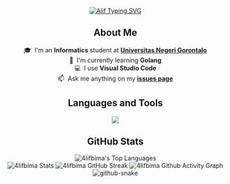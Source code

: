 <p align="center">
  <a href="https://git.io/typing-svg"><img src="https://readme-typing-svg.demolab.com?font=Poppins&size=28&duration=3000&pause=1000&color=C6A76E&background=282C34&center=true&vCenter=true&random=false&width=435&height=100&lines=%F0%9F%91%8B+Hello+there!;I'm+AlifBima;I'm+a+Web+Developer;I'm+a+Programmer" alt="Alif Typing SVG" /></a>
</p>

<h2 align="center">About Me</h2>

<p align="center">
  🎓 &nbsp;I'm an <strong>Informatics</strong> student at <strong><a href="https://www.ung.ac.id/" target="_blank" title="Universitas Negeri Gorontalo">Universitas Negeri Gorontalo</a></strong><br />
  🌱 &nbsp;I'm currently learning <strong>Golang</strong><br />
  💻 &nbsp;I use <strong>Visual Studio Code</strong><br />
  📫 &nbsp;Ask me anything on my <strong><a href="https://github.com/4lifbima/4lifbima/issues" target="_blank" title="4lifbima/issues">issues page</a></strong><br />
</p>

<h2 align="center">Languages and Tools</h2>

<p align="center">
  <img src="https://skillicons.dev/icons?i=html,css,js,bootstrap,tailwind,vue,php,mysql,nodejs,laravel,go,py,java,cpp,git,wordpress,powershell,vscode," />
</p>
 
<h2 align="center">GitHub Stats</h2>

<p align="center">
  <img alt="4lifbima's Top Languages" src="https://github-readme-stats.vercel.app/api/top-langs/?username=4lifbima&theme=onedark&show_icons=true&hide_border=true&layout=compact" />
  <br />
  <img alt="4lifbima Stats" src="https://github-readme-stats.vercel.app/api?username=4lifbima&theme=onedark&show_icons=true&hide_border=true&count_private=true" />
  <img alt="4lifbima GitHub Streak" src="https://streak-stats.demolab.com?user=4lifbima&theme=onedark&hide_border=true" />
  <img alt="4lifbima Github Activity Graph" src="https://github-readme-activity-graph.vercel.app/graph?username=4lifbima&theme=one-dark&radius=10&hide_border=true&area=true&title_color=e4bf7a&color=8eb573&point=df6d74" />
  <picture>
    <source media="(prefers-color-scheme: dark)" srcset="https://raw.githubusercontent.com/4lifbima/4lifbima/output/github-contribution-grid-snake-dark.svg" />
    <source media="(prefers-color-scheme: light)" srcset="https://raw.githubusercontent.com/4lifbima/4lifbima/output/github-contribution-grid-snake.svg" />
    <img alt="github-snake" src="https://raw.githubusercontent.com/4lifbima/4lifbima/output/github-contribution-grid-snake.svg" />
  </picture>
</p>
